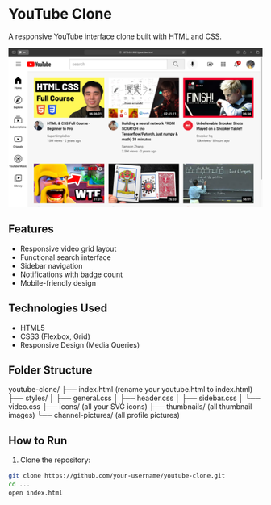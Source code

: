 # YouTube Clone

A responsive YouTube interface clone built with HTML and CSS.

![YouTube Clone Screenshot](Screenshot_Web_Youtube-clone.jpg)

## Features

-  Responsive video grid layout
-  Functional search interface
-  Sidebar navigation
-  Notifications with badge count
-  Mobile-friendly design

## Technologies Used

- HTML5
- CSS3 (Flexbox, Grid)
- Responsive Design (Media Queries)

## Folder Structure

youtube-clone/
├── index.html (rename your youtube.html to index.html)
├── styles/
│   ├── general.css
│   ├── header.css
│   ├── sidebar.css
│   └── video.css
├── icons/ (all your SVG icons)
├── thumbnails/ (all thumbnail images)
└── channel-pictures/ (all profile pictures)


## How to Run

1. Clone the repository:
```bash
git clone https://github.com/your-username/youtube-clone.git
cd ...
open index.html
